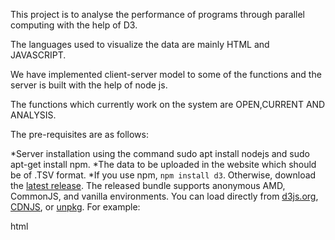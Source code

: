 This project is to analyse the performance of programs through parallel computing with the help of D3.

The languages used to visualize the data are mainly HTML and JAVASCRIPT.

We have implemented client-server model to some of the functions and the server is built with the help of node js.

The functions which currently work on the system are OPEN,CURRENT AND ANALYSIS.

The pre-requisites are as follows:

*Server installation using the command sudo apt install nodejs and sudo apt-get install npm.
*The data to be uploaded in the website which should be of .TSV format.
*If you use npm, `npm install d3`. Otherwise, download the [latest release](https://github.com/d3/d3/releases/latest). The released bundle supports anonymous AMD, CommonJS, and vanilla environments. You can load directly from [d3js.org](https://d3js.org), [CDNJS](https://cdnjs.com/libraries/d3), or [unpkg](https://unpkg.com/d3/). For example:

html
<script src="https://d3js.org/d3.v5.js"></script>


